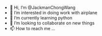 - 👋 Hi, I’m @JackmanChongWang
- 👀 I’m interested in doing work with airplane
- 🌱 I’m currently learning python
- 💞️ I’m looking to collaborate on new things
- 📫 How to reach me ...

<!---
JackmanChongWang/JackmanChongWang is a ✨ special ✨ repository because its `README.md` (this file) appears on your GitHub profile.
You can click the Preview link to take a look at your changes.
--->
